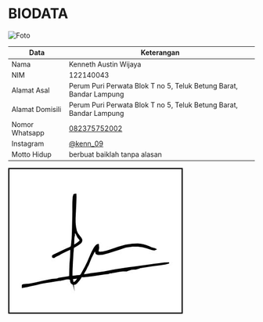 # BIODATA

![Foto](043_foto.jpg)

| Data            | Keterangan |
| --------------- | ------------- |
| Nama            | Kenneth Austin Wijaya |
| NIM             | 122140043 |
| Alamat Asal     | Perum Puri Perwata Blok T no 5, Teluk Betung Barat, Bandar Lampung |
| Alamat Domisili | Perum Puri Perwata Blok T no 5, Teluk Betung Barat, Bandar Lampung |
| Nomor Whatsapp  | [082375752002](https://wa.me/+6282375752002) |
| Instagram       | [@kenn_09](https://instagram.com/kenn_09) |
| Motto Hidup     | berbuat baiklah tanpa alasan |

![TTD](043_ttd.jpg)
